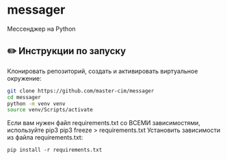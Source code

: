 # messager
Мессенджер на Python
## :pencil2: Инструкции по запуску
Клонировать репозиторий, создать и активировать виртуальное окружение:

```sh
git clone https://github.com/master-cim/messager
cd messager
python -m venv venv
source venv/Scripts/activate
```
Если вам нужен файл requirements.txt со ВСЕМИ зависимостями, используйте pip3
pip3 freeze > requirements.txt
Установить зависимости из файла requirements.txt:
```
pip install -r requirements.txt
```
